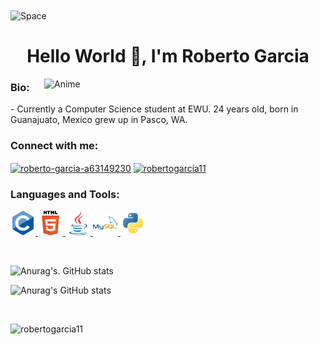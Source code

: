 <img align= "center" alt="Space" src= "https://images-wixmp-ed30a86b8c4ca887773594c2.wixmp.com/f/f6e4e0c2-2865-4b9e-a81f-e59aa1d6aeef/df4qjt0-b28d850f-eb19-4f5d-b232-35256a84a483.png?token=eyJ0eXAiOiJKV1QiLCJhbGciOiJIUzI1NiJ9.eyJzdWIiOiJ1cm46YXBwOjdlMGQxODg5ODIyNjQzNzNhNWYwZDQxNWVhMGQyNmUwIiwiaXNzIjoidXJuOmFwcDo3ZTBkMTg4OTgyMjY0MzczYTVmMGQ0MTVlYTBkMjZlMCIsIm9iaiI6W1t7InBhdGgiOiJcL2ZcL2Y2ZTRlMGMyLTI4NjUtNGI5ZS1hODFmLWU1OWFhMWQ2YWVlZlwvZGY0cWp0MC1iMjhkODUwZi1lYjE5LTRmNWQtYjIzMi0zNTI1NmE4NGE0ODMucG5nIn1dXSwiYXVkIjpbInVybjpzZXJ2aWNlOmZpbGUuZG93bmxvYWQiXX0.J27PhEIiTzHZlmgf5x2QYqYPqoH7XRfdeSZawjxIZR0">
<h1 align="center">Hello World 👋, I'm Roberto Garcia</h1>
<img align= "right" alt="Anime" width="450" src= "https://64.media.tumblr.com/cb3cf1f442ffc589d53b80e1116ddb1f/tumblr_oty55snI5J1w0ii2ho1_500.gif">

<h3 align="left">Bio:</h3>
- Currently a Computer Science student at EWU. 
24 years old, born in Guanajuato, 
Mexico grew up in Pasco, WA.

<h3 align="left">Connect with me:</h3>
<p align="left">

<a href="https://linkedin.com/in/roberto-garcia-a63149230" target="blank"><img align="center" src="https://raw.githubusercontent.com/rahuldkjain/github-profile-readme-generator/master/src/images/icons/Social/linked-in-alt.svg" alt="roberto-garcia-a63149230" height="30" width="40" /></a>
<a href="https://codepen.io/robertogarcia11" target="blank"><img align="center" src="https://raw.githubusercontent.com/rahuldkjain/github-profile-readme-generator/master/src/images/icons/Social/codepen.svg" alt="robertogarcia11" height="30" width="40" /></a>
</p>

<h3 align="left">Languages and Tools:</h3>
<p align="left"> <a href="https://www.cprogramming.com/" target="_blank" rel="noreferrer"> <img src="https://raw.githubusercontent.com/devicons/devicon/master/icons/c/c-original.svg" alt="c" width="40" height="40"/> </a> <a href="https://www.w3.org/html/" target="_blank" rel="noreferrer"> <img src="https://raw.githubusercontent.com/devicons/devicon/master/icons/html5/html5-original-wordmark.svg" alt="html5" width="40" height="40"/> </a> <a href="https://www.java.com" target="_blank" rel="noreferrer"> <img src="https://raw.githubusercontent.com/devicons/devicon/master/icons/java/java-original.svg" alt="java" width="40" height="40"/> </a> <a href="https://www.mysql.com/" target="_blank" rel="noreferrer"> <img src="https://raw.githubusercontent.com/devicons/devicon/master/icons/mysql/mysql-original-wordmark.svg" alt="mysql" width="40" height="40"/> </a> <a href="https://www.python.org" target="_blank" rel="noreferrer"> <img src="https://raw.githubusercontent.com/devicons/devicon/master/icons/python/python-original.svg" alt="python" width="40" height="40"/> </a> </p>

<br>

![Anurag's. GitHub stats](https://github-readme-stats.vercel.app/api/top-langs?username=robertogarcia11&show_icons=true&locale=en&layout=compact&theme=radical) 

![Anurag's GitHub stats](https://github-readme-stats.vercel.app/api?username=robertogarcia11&show_icons=true&theme=radical)

<br>
<p align="left"> <img src="https://komarev.com/ghpvc/?username=robertogarcia11&label=Profile%20views&color=0e75b6&style=flat" alt="robertogarcia11" /> </p>
